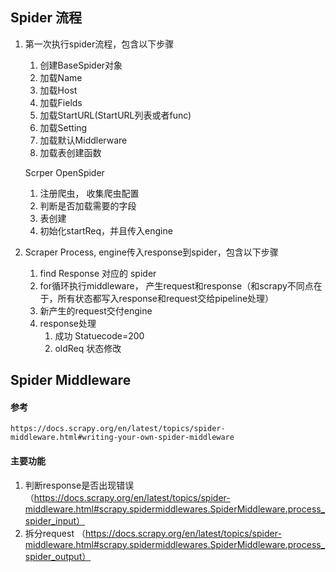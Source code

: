 ## Spider 流程


1. 第一次执行spider流程，包含以下步骤
   1. 创建BaseSpider对象
   2. 加载Name
   3. 加载Host
   4. 加载Fields
   5. 加载StartURL(StartURL列表或者func) 
   6. 加载Setting
   7. 加载默认Middlerware
   8. 加载表创建函数

   Scrper OpenSpider
   1. 注册爬虫， 收集爬虫配置
   1.  判断是否加载需要的字段
   2.  表创建
   3.  初始化startReq，并且传入engine

2. Scraper Process, engine传入response到spider，包含以下步骤
   1. find Response 对应的 spider
   2. for循环执行middleware， 产生request和response（和scrapy不同点在于，所有状态都写入response和request交给pipeline处理）
   3. 新产生的request交付engine
   4. response处理
      1. 成功 Statuecode=200
      2. oldReq 状态修改
    

   



## Spider Middleware
#### 参考
```
https://docs.scrapy.org/en/latest/topics/spider-middleware.html#writing-your-own-spider-middleware
```

#### 主要功能
1. 判断response是否出现错误 （https://docs.scrapy.org/en/latest/topics/spider-middleware.html#scrapy.spidermiddlewares.SpiderMiddleware.process_spider_input）
2. 拆分request （https://docs.scrapy.org/en/latest/topics/spider-middleware.html#scrapy.spidermiddlewares.SpiderMiddleware.process_spider_output）
